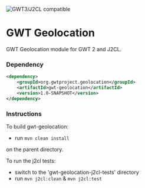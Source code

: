 ![GWT3/J2CL compatible](https://img.shields.io/badge/GWT3/J2CL-compatible-brightgreen.svg)

# GWT Geolocation
GWT Geolocation module for GWT 2 and J2CL.

### Dependency

```xml
<dependency>
    <groupId>org.gwtproject.geolocation</groupId>
    <artifactId>gwt-geolocation</artifactId>
    <version>1.0-SNAPSHOT</version>
</dependency>
```

### Instructions
To build gwt-geolocation:

* run `mvn clean install`

on the parent directory.

To run the j2cl tests:

* switch to the 'gwt-geolocation-j2cl-tests' directory
* run `mvn j2cl:clean` & `mvn j2cl:test`


